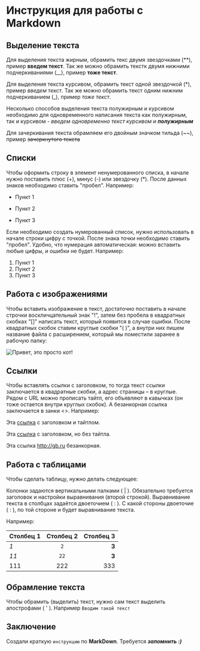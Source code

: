 # Инструкция для работы с Markdown

## Выделение текста

Для выделения текста жирным, обрамить текс двумя звездочками (**), пример **введем текст**. Так же можно обрамить текстк двумя нижними подчеркиваниями (__), пример __тоже текст__. 

Для выделения текста курсивом, обрамить текст одной звездочкой (*), пример *введем текст*. Так же можно обрамить текст одним нижним подчеркиванием (_), пример _тоже текст_.

Несколько способов выделения текста полужирным и курсивом необходимо для одновременного написания текста как полужирным, так и курсивом - _введем одновременно текст курсивом и **полужирным**_

Для зачеркивания текста обрамляем его двойным значком тильда (~~), пример ~~зачеркнутого текста~~

## Списки

Чтобы оформить строку в элемент ненумерованного списка, в начале нужно поставить плюс (+), минус (-) или звездочку (*). После данных знаков необходимо ставить "пробел". Например:
+ Пункт 1
- Пункт 2
* Пункт 3

Если необходимо создать нумерованный список, нужно использовать в начале строки цифру с точкой. После знака точки необходимо ставить "пробел". Удобно, что нумерация автоматическая: можно вставить любые цифры, и ошибки не будет. Например:
1. Пункт 1
1. Пункт 2
1. Пункт 3

## Работа с изображениями

Чтобы вставить изображение в текст, достаточно поставить в начале строчки воскличцательный знак "!", затем без пробела в квадратных скобках "[]" написать текст, который появится в случае ошибки. После квадратных скобок ставим круглые скобки "( )", а внутри них пишем название файла с расширением, который мы поместили заранее в рабочую папку:

![Привет, это просто кот!](frisbi1.jpg)

## Ссылки

Чтобы вставлять ссылки с заголовком, то тогда текст ссылки заключается в квадратные скобки, а адрес страницы – в круглые. Рядом с URL можно прописать тайтл, его объявляют в кавычках (он тоже остается внутри круглых скобок). А безанкорная ссылка заключается в занки <>.
Например:

Эта [ссылка](http://gb.ru "GeekBrains") с заголовком и тайтлом.

Эта [ссылка](http://gb.ru) с заголовком, но без тайтла.

Эта ссылка <http://gb.ru> безанкорная.

## Работа с таблицами

Чтобы сделать таблицу, нужно делать следующее:

Колонки задаются вертикальными палками ( | ). Обязательно требуется заголовок и настройки выравнивания (второй строкой). Выравнивание текста в столбцах задаётся двоеточием ( : ). С какой стороны двоеточие ( : ), по той стороне и будет выравнивание текста.

Например:

|Столбец 1|Столбец 2|Столбец 3|
|-------- |:-------:|--------:|
|*1*      |`2`      |**3**    |
|_11_     |`22`     |__3__    |
|111      |222      |333      |

## Обрамление текста

Чтобы обрамить (выделить) текст, нужно сам текст выделить апострофами ( ' ). Например `Вводим такой текст`

## Заключение

Создали краткую `инструкцию` по **MarkDown**. Требуется __*запомнить :)*__
